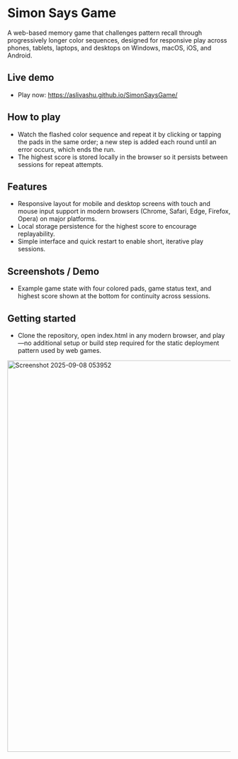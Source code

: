 
# Simon Says Game

A web-based memory game that challenges pattern recall through progressively longer color sequences, designed for responsive play across phones, tablets, laptops, and desktops on Windows, macOS, iOS, and Android.

## Live demo
- Play now: https://aslivashu.github.io/SimonSaysGame/

## How to play
- Watch the flashed color sequence and repeat it by clicking or tapping the pads in the same order; a new step is added each round until an error occurs, which ends the run.
- The highest score is stored locally in the browser so it persists between sessions for repeat attempts.

## Features
- Responsive layout for mobile and desktop screens with touch and mouse input support in modern browsers (Chrome, Safari, Edge, Firefox, Opera) on major platforms.
- Local storage persistence for the highest score to encourage replayability.
- Simple interface and quick restart to enable short, iterative play sessions.

## Screenshots / Demo
- Example game state with four colored pads, game status text, and highest score shown at the bottom for continuity across sessions.

## Getting started
- Clone the repository, open index.html in any modern browser, and play—no additional setup or build step required for the static deployment pattern used by web games.

<img width="902" height="882" alt="Screenshot 2025-09-08 053952" src="https://github.com/user-attachments/assets/24c4e516-f73d-4eaf-8e60-9f5f226559a2" />
